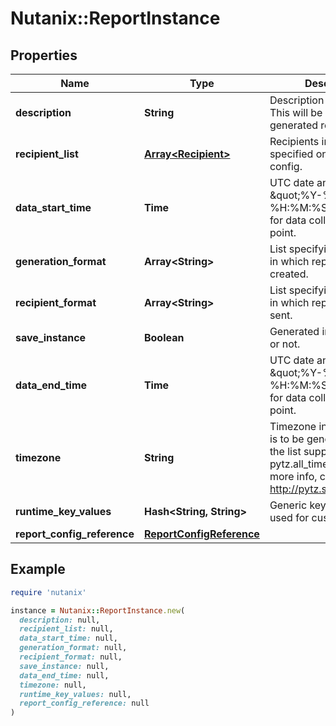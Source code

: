 # Nutanix::ReportInstance

## Properties

| Name | Type | Description | Notes |
| ---- | ---- | ----------- | ----- |
| **description** | **String** | Description of the report. This will be part of generated report.  | [optional] |
| **recipient_list** | [**Array&lt;Recipient&gt;**](Recipient.md) | Recipients in addition to specified on the report config. | [optional] |
| **data_start_time** | **Time** | UTC date and time in \&quot;%Y-%m-%d %H:%M:%S\&quot; format for data collection start point.  | [optional] |
| **generation_format** | **Array&lt;String&gt;** | List specifying the formats in which report is to be created. | [optional] |
| **recipient_format** | **Array&lt;String&gt;** | List specifying the formats in which report is to be sent. | [optional] |
| **save_instance** | **Boolean** | Generated instance saved or not. | [optional] |
| **data_end_time** | **Time** | UTC date and time in \&quot;%Y-%m-%d %H:%M:%S\&quot; format for data collection end point.  | [optional] |
| **timezone** | **String** | Timezone in which report is to be generated. This is the list supported by pytz.all_timezones. For more info, check http://pytz.sourceforge.net  | [optional] |
| **runtime_key_values** | **Hash&lt;String, String&gt;** | Generic key value pair used for custom attributes. | [optional] |
| **report_config_reference** | [**ReportConfigReference**](ReportConfigReference.md) |  |  |

## Example

```ruby
require 'nutanix'

instance = Nutanix::ReportInstance.new(
  description: null,
  recipient_list: null,
  data_start_time: null,
  generation_format: null,
  recipient_format: null,
  save_instance: null,
  data_end_time: null,
  timezone: null,
  runtime_key_values: null,
  report_config_reference: null
)
```


